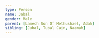 ```yaml
---
type: Person
name: Jabal
gender: Male
parent: [Lamech Son Of Methushael, Adah]
sibling: [Jubal, Tubal Cain, Naamah]
---
```

